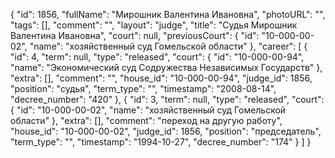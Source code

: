 {
    "id": 1856,
    "fullName": "Мирошник Валентина Ивановна",
    "photoURL": "",
    "tags": [],
    "comment": "",
    "layout": "judge",
    "title": "Судья Мирошник Валентина Ивановна",
    "court": null,
    "previousCourt": {
        "id": "10-000-00-02",
        "name": "хозяйственный суд Гомельской области"
    },
    "career": [
        {
            "id": 4,
            "term": null,
            "type": "released",
            "court": {
                "id": "10-000-00-94",
                "name": "Экономический суд Содружества Независимых Государств"
            },
            "extra": [],
            "comment": "",
            "house_id": "10-000-00-94",
            "judge_id": 1856,
            "position": "судья",
            "term_type": "",
            "timestamp": "2008-08-14",
            "decree_number": "420"
        },
        {
            "id": 3,
            "term": null,
            "type": "released",
            "court": {
                "id": "10-000-00-02",
                "name": "хозяйственный суд Гомельской области"
            },
            "extra": [],
            "comment": "переход на другую работу",
            "house_id": "10-000-00-02",
            "judge_id": 1856,
            "position": "председатель",
            "term_type": "",
            "timestamp": "1994-10-27",
            "decree_number": "174"
        }
    ]
}